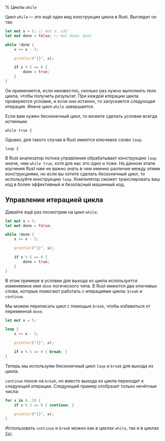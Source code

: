 % Циклы `while`

Цикл `while` — это ещё один вид конструкции цикла в Rust. Выглядит он так:

```rust
let mut x = 5; // mut x: u32
let mut done = false; // mut done: bool

while !done {
    x += x - 3;

    println!("{}", x);

    if x % 5 == 0 {
        done = true;
    }
}
```

Он применяется, если неизвестно, сколько раз нужно выполнить тело цикла, чтобы
получить результат. При каждой итерации цикла проверяется условие, и если оно
истинно, то запускается следующая итерация. Иначе цикл `while` завершается.

Если вам нужен бесконечный цикл, то можете сделать условие всегда истинным:

```rust,ignore
while true {
```

Однако, для такого случая в Rust имеется ключевое слово `loop`:

```rust,ignore
loop {
```

В Rust анализатор потока управления обрабатывает конструкцию `loop` иначе, чем
`while true`, хотя для нас это одно и тоже. На данном этапе изучения Rust нам не
важно знать в чем именно различие между этими конструкциями, но если вы хотите
сделать бесконечный цикл, то используйте конструкцию `loop`. Компилятор
сможет транслировать ваш код в более эффективный и безопасный машинный код.

## Управление итерацией цикла

Давайте ещё раз посмотрим на цикл `while`:

```rust
let mut x = 5;
let mut done = false;

while !done {
    x += x - 3;

    println!("{}", x);

    if x % 5 == 0 {
        done = true;
    }
}
```

В этом примере в условии для выхода из цикла используется изменяемое имя `done`
логического типа. В Rust имеются два ключевых слова, которые помогают работать с
итерациями цикла: `break` и `continue`.

Мы можем переписать цикл с помощью `break`, чтобы избавиться от переменной
`done`:

```rust
let mut x = 5;

loop {
    x += x - 3;

    println!("{}", x);

    if x % 5 == 0 { break; }
}
```

Теперь мы используем бесконечный цикл `loop` и `break` для выхода из цикла.

`continue` похож на `break`, но вместо выхода из цикла переходит к следующей
итерации. Следующий пример отобразит только нечётные числа:

```rust
for x in 0..10 {
    if x % 2 == 0 { continue; }

    println!("{}", x);
}
```

Использовать `continue` и `break` можно как в циклах `while`, так и в циклах
[`for`][for].

[for]: for-loops.html
